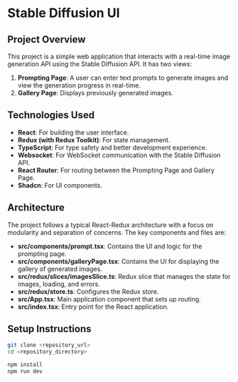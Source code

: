 # Stable Diffusion UI

## Project Overview

This project is a simple web application that interacts with a real-time image generation API using the Stable Diffusion API. It has two views:

1. **Prompting Page**: A user can enter text prompts to generate images and view the generation progress in real-time.
2. **Gallery Page**: Displays previously generated images.

## Technologies Used

- **React**: For building the user interface.
- **Redux (with Redux Toolkit)**: For state management.
- **TypeScript**: For type safety and better development experience.
- **Websocket**: For WebSocket communication with the Stable Diffusion API.
- **React Router**: For routing between the Prompting Page and Gallery Page.
- **Shadcn**: For UI components.

## Architecture

The project follows a typical React-Redux architecture with a focus on modularity and separation of concerns. The key components and files are:

- **src/components/prompt.tsx**: Contains the UI and logic for the prompting page.
- **src/components/galleryPage.tsx**: Contains the UI for displaying the gallery of generated images.
- **src/redux/slices/imagesSlice.ts**: Redux slice that manages the state for images, loading, and errors.
- **src/redux/store.ts**: Configures the Redux store.
- **src/App.tsx**: Main application component that sets up routing.
- **src/index.tsx**: Entry point for the React application.

## Setup Instructions

```bash
git clone <repository_url>
cd <repository_directory>

npm install
npm run dev
```
